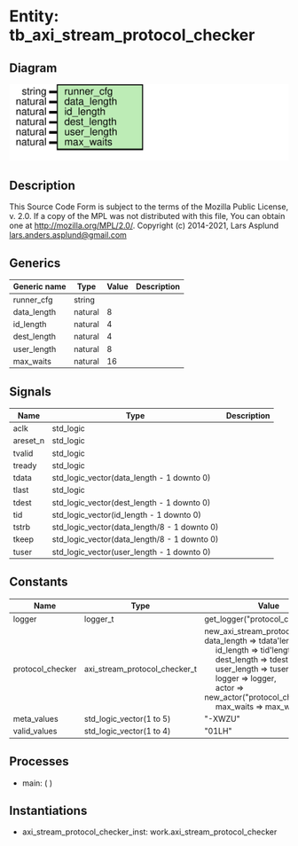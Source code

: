 # Entity: tb_axi_stream_protocol_checker

## Diagram

![Diagram](tb_axi_stream_protocol_checker.svg "Diagram")
## Description

This Source Code Form is subject to the terms of the Mozilla Public
License, v. 2.0. If a copy of the MPL was not distributed with this file,
You can obtain one at http://mozilla.org/MPL/2.0/.
Copyright (c) 2014-2021, Lars Asplund lars.anders.asplund@gmail.com
## Generics

| Generic name | Type    | Value | Description |
| ------------ | ------- | ----- | ----------- |
| runner_cfg   | string  |       |             |
| data_length  | natural | 8     |             |
| id_length    | natural | 4     |             |
| dest_length  | natural | 4     |             |
| user_length  | natural | 8     |             |
| max_waits    | natural | 16    |             |
## Signals

| Name     | Type                                         | Description |
| -------- | -------------------------------------------- | ----------- |
| aclk     | std_logic                                    |             |
| areset_n | std_logic                                    |             |
| tvalid   | std_logic                                    |             |
| tready   | std_logic                                    |             |
| tdata    | std_logic_vector(data_length - 1 downto 0)   |             |
| tlast    | std_logic                                    |             |
| tdest    | std_logic_vector(dest_length - 1 downto 0)   |             |
| tid      | std_logic_vector(id_length - 1 downto 0)     |             |
| tstrb    | std_logic_vector(data_length/8 - 1 downto 0) |             |
| tkeep    | std_logic_vector(data_length/8 - 1 downto 0) |             |
| tuser    | std_logic_vector(user_length - 1 downto 0)   |             |
## Constants

| Name             | Type                          | Value                                                                                                                                                                                                                                                                                                                                                                                                                                                                  | Description |
| ---------------- | ----------------------------- | ---------------------------------------------------------------------------------------------------------------------------------------------------------------------------------------------------------------------------------------------------------------------------------------------------------------------------------------------------------------------------------------------------------------------------------------------------------------------- | ----------- |
| logger           | logger_t                      |  get_logger("protocol_checker")                                                                                                                                                                                                                                                                                                                                                                                                                                        |             |
| protocol_checker | axi_stream_protocol_checker_t |  new_axi_stream_protocol_checker(     data_length => tdata'length,<br><span style="padding-left:20px"> id_length => tid'length,<br><span style="padding-left:20px"> dest_length => tdest'length,<br><span style="padding-left:20px"> user_length => tuser'length,<br><span style="padding-left:20px">     logger => logger,<br><span style="padding-left:20px"> actor => new_actor("protocol_checker"),<br><span style="padding-left:20px"> max_waits => max_waits   ) |             |
| meta_values      | std_logic_vector(1 to 5)      |  "-XWZU"                                                                                                                                                                                                                                                                                                                                                                                                                                                               |             |
| valid_values     | std_logic_vector(1 to 4)      |  "01LH"                                                                                                                                                                                                                                                                                                                                                                                                                                                                |             |
## Processes
- main: (  )
## Instantiations

- axi_stream_protocol_checker_inst: work.axi_stream_protocol_checker
